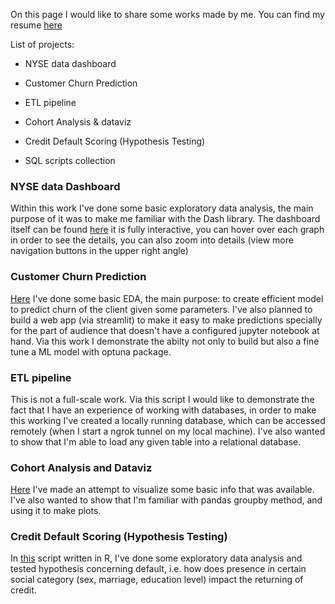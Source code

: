 On this page I would like to share some works made by me. You can find my resume [here](https://spb.hh.ru/resume/03d9e35dff096d7a650039ed1f4e4e39726f7a?hhtmFrom=account_login)

List of projects:

- NYSE data dashboard

- Customer Churn Prediction

- ETL pipeline

- Cohort Analysis & dataviz

- Credit Default Scoring (Hypothesis Testing)

- SQL scripts collection

### NYSE data Dashboard

Within this work I've  done some basic exploratory data analysis, the main purpose of it was to make me familiar with the Dash library. The dashboard itself can be found [here](https://nyse-data.herokuapp.com/) it is fully interactive, you can hover over each graph in order to see the details, you can also zoom into details (view more navigation buttons in the upper right angle)

### Customer Churn Prediction

[Here](https://github.com/yukontaf/projects/blob/master/churn-analysis.ipynb) I've done some basic EDA, the main purpose: to create efficient model to predict churn of the client given some parameters. I've also planned to build a web app (via streamlit) to make it easy to make predictions specially for the part of audience that doesn't have a configured jupyter notebook at hand. Via this work I demonstrate the abilty not only to build but also a fine tune a ML model with optuna package.

### ETL pipeline

This is not a full-scale work. Via this script I would like to demonstrate the fact that I have an experience of working with databases, in order to make this working I've created a locally running database, which can be accessed remotely (when I start a ngrok tunnel on my local machine). I've also wanted to show that I'm able to load any given table into a relational database.

### Cohort Analysis and Dataviz

[Here](https://github.com/yukontaf/projects/blob/master/Case6.ipynb) I've made an attempt to visualize some basic info that was available. I've also wanted to show that I'm familiar with pandas groupby  method, and using it to make plots.

### Credit Default Scoring (Hypothesis Testing)

In [this](https://github.com/yukontaf/projects/blob/master/credit_score_default.ipynb) script written in R, I've done some exploratory data analysis and tested hypothesis concerning default, i.e. how does presence in certain social category (sex, marriage, education level) impact the returning of credit.

